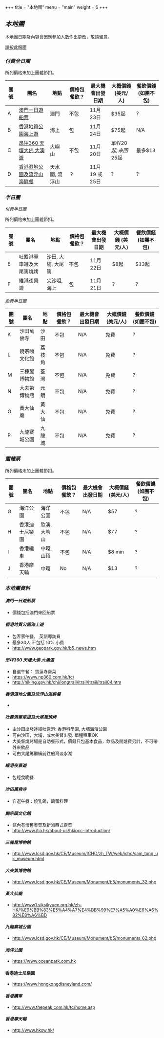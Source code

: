+++
title = "本地團"
menu = "main"
weight = 6
+++

## *本地團* 

本地團日期及內容會因應參加人數作出更改，敬請留意。 

[請按此報團](https://goo.gl/forms/1ZEGajmwTFbWLvf23) 

### *付費全日團*

所列價格未加上團體節扣。 

團號 | 團名 | 地點 | 價格包餐飲？ | 最大機會出發日期| 大概價錢 \(美元/人\) | 餐飲價錢 (如團不包)|
----| ----------| ------ |----------------| ------- | ----------| ---------- |
A | [澳門一日遊船票](https://samesense.github.io/tea-site-hk/info/06_tour/#澳門一日遊船票) | 澳門 | 不包 | 11月23日 | $35起 | ? | 
B| [香港地質公園海上遊](#香港地質公園海上遊) | 海上 | 包 | 11月24日 | $75起 | N/A| 
C| [昂坪360 天壇大佛 大澳遊](#昂坪360-天壇大佛-大澳遊) | 大嶼山 | 不包 | 11月20日 | 單程$20起, 來回$25起 | 最多$13 |
D| [香港濕地公園及流浮山海鮮餐](#香港濕地公園及流浮山海鮮餐)| 天水圍, 流浮山 | ？ | 11月19 或 25日| ? | ? | 
 
### *半日團* 

*付費半日團*

所列價格未加上團體節扣。 

團號 | 團名 | 地點 | 價格包餐飲？ | 最大機會出發日期| 大概價錢 \(美元/人\) | 餐飲價錢 (如團不包)|
----| ----------| ------ |----------------| ------- | ----------| ---------- |
E | 吐露港單車遊及大尾篤燒烤 | 沙田, 大埔, 大尾篤| 不包 | 11月22日 | $8起 | $13起 |
F | 維港夜景遊 | 尖沙咀, 海上| 包 | 11月21日 | ? | ? 

*免費半日團*

團號 | 團名 | 地點 | 價格包餐飲？ | 最大機會出發日期| 大概價錢 \(美元/人\) | 餐飲價錢 (如團不包)|
----| ----------| ------ |----------------| ------- | ----------| ---------- |
K | 沙田萬佛寺 | 沙田  | 不包 | N/A |  免費 | ? |
L | 饒宗頤文化館 | 荔枝角 | 不包 | N/A | 免費 | ? |
M | 三棟屋博物館 | 荃灣| 不包 | N/A| 免費 | ? |
N | 大夫第博物館 | 元朗 | 不包 | N/A | 免費 | ? | 
O | 黃大仙廟 | 黃大仙 | 不包 | N/A | 免費  | ? | 
P | 九龍寨城公園 | 九龍城 | 不包 | N/A | 免費  | ? |

### *團體票*

所列價格未加上團體節扣。 

團號 | 團名 | 地點 | 價格包餐飲？ | 最大機會出發日期| 大概價錢 \(美元/人\) | 餐飲價錢 (如團不包)|
----| ----------| ------ |----------------| ------- | ----------| ---------- |
G | 海洋公園 | 海洋公園 | 不包 | N/A | $57 | ? |
H | 香港迪士尼樂園 | 欣澳, 大嶼山| 不包 | N/A | $77 | ? | 
I | 香港纜車 | 中環, 山頂| 不包 | N/A |$8 min | ? 
J | 香港摩天輪 | 中環 | No | N/A | $13 | ? | 

### *本地團資料*
#### *澳門一日遊船票*
* 價錢包括澳門來回船票 

#### *香港地質公園海上遊*
* 包客家午餐， 英語導訪員
* 最多30人 不包括 10% 小費 
* http://www.geopark.gov.hk/b5_news.htm

#### *昂坪360 天壇大佛 大澳遊*
* 自選午餐： 寶蓮寺齋菜
* https://www.np360.com.hk/tc/
* http://hiking.gov.hk/chi/longtrail/ltrail/ltrail/ltrail04.htm

#### *香港濕地公園及流浮山海鮮餐* 
* 

#### *吐露港單車遊及大尾篤燒烤*
* 由沙田出發途經吐露港:  香港科學園, 大埔海濱公園
* 可由沙田，大埔，或大美督出發.  單程租車OK
* 大美督燒烤場是自助餐形式，價錢只包基本食品，飲品及開爐費另計，不可帶外來飲品 
* 可由大尾篤繼續前往船灣淡水湖

#### *維港夜景遊*
* 包輕食晚餐 

#### *沙田萬佛寺*
* 自選午餐：燒乳鴿，鴿蛋料理

#### *饒宗頤文化館*  
* 館內有懷舊粵菜及新派西式齋菜
* http://www.jtia.hk/about-us/hkipcc-introduction/

#### *三棟屋博物館*
* http://www.lcsd.gov.hk/CE/Museum/ICHO/zh_TW/web/icho/sam_tung_uk_museum.html

#### *大夫第博物館*
* http://www.lcsd.gov.hk/CE/Museum/Monument/b5/monuments_32.php

#### *黃大仙廟*
* http://www1.siksikyuen.org.hk/zh-HK/%E9%BB%83%E5%A4%A7%E4%BB%99%E7%A5%A0%E6%A6%82%E8%A6%BD

#### *九龍寨城公園*
* http://www.lcsd.gov.hk/CE/Museum/Monument/b5/monuments_62.php

#### *海洋公園*
* https://www.oceanpark.com.hk

#### 香港迪士尼樂園 
* https://www.hongkongdisneyland.com/

#### *香港纜車*
* http://www.thepeak.com.hk/tc/home.asp

#### *香港摩天輪*
* http://www.hkow.hk/
